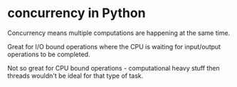 # concurrency in Python
Concurrency means multiple computations are happening at the same time.

Great for I/O bound operations where the CPU is waiting for input/output operations to be completed.

Not so great for CPU bound operations - computational heavy stuff then threads wouldn't be ideal for that type of task.